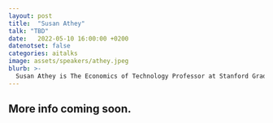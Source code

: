 ```yaml
---
layout: post
title:  "Susan Athey"
talk: "TBD"
date:   2022-05-10 16:00:00 +0200
datenotset: false
categories: aitalks
image: assets/speakers/athey.jpeg
blurb: >-
  Susan Athey is The Economics of Technology Professor at Stanford Graduate School of Business. She received her bachelor’s degree from Duke University and her PhD from Stanford, and she holds an honorary doctorate from Duke University.
---
```


## More info coming soon.
